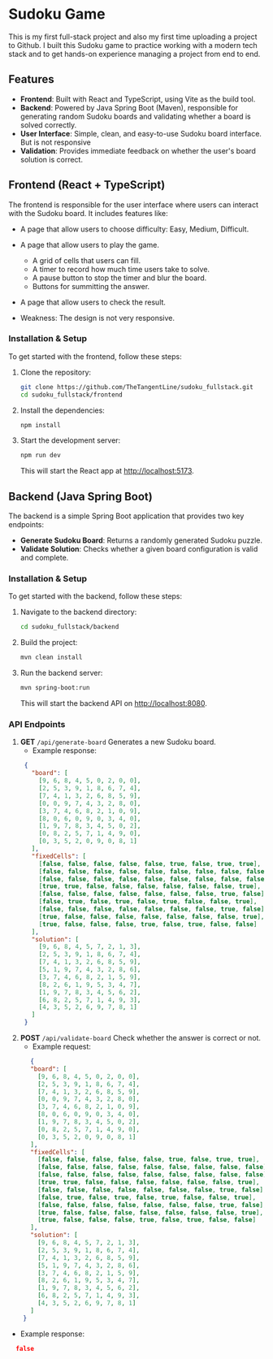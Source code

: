 # Sudoku Game

This is my first full-stack project and also my first time uploading a project to Github. I built this Sudoku game to practice working with a modern tech stack and to get hands-on experience managing a project from end to end.

## Features
- **Frontend**: Built with React and TypeScript, using Vite as the build tool.
- **Backend**: Powered by Java Spring Boot (Maven), responsible for generating random Sudoku boards and validating whether a board is solved correctly.
- **User Interface**: Simple, clean, and easy-to-use Sudoku board interface. But is not responsive
- **Validation**: Provides immediate feedback on whether the user's board solution is correct.

## Frontend (React + TypeScript)
The frontend is responsible for the user interface where users can interact with the Sudoku board. It includes features like:
- A page that allow users to choose difficulty: Easy, Medium, Difficult.
- A page that allow users to play the game.
  + A grid of cells that users can fill.
  + A timer to record how much time users take to solve.
  + A pause button to stop the timer and blur the board.
  + Buttons for summitting the answer.
- A page that allow users to check the result.

- Weakness: The design is not very responsive.

### Installation & Setup
To get started with the frontend, follow these steps:

1. Clone the repository:
    ```bash
    git clone https://github.com/TheTangentLine/sudoku_fullstack.git
    cd sudoku_fullstack/frontend
    ```

2. Install the dependencies:
    ```bash
    npm install
    ```

3. Start the development server:
    ```bash
    npm run dev
    ```
    This will start the React app at [http://localhost:5173](http://localhost:5173).

## Backend (Java Spring Boot)
The backend is a simple Spring Boot application that provides two key endpoints:
- **Generate Sudoku Board**: Returns a randomly generated Sudoku puzzle.
- **Validate Solution**: Checks whether a given board configuration is valid and complete.

### Installation & Setup
To get started with the backend, follow these steps:

1. Navigate to the backend directory:
    ```bash
    cd sudoku_fullstack/backend
    ```

2. Build the project:
    ```bash
    mvn clean install
    ```

3. Run the backend server:
    ```bash
    mvn spring-boot:run
    ```
    This will start the backend API on [http://localhost:8080](http://localhost:8080).

### API Endpoints
1. **GET** `/api/generate-board`
   Generates a new Sudoku board.
   - Example response:
   ```json
    {
      "board": [
        [9, 6, 8, 4, 5, 0, 2, 0, 0],
        [2, 5, 3, 9, 1, 8, 6, 7, 4],
        [7, 4, 1, 3, 2, 6, 8, 5, 9],
        [0, 0, 9, 7, 4, 3, 2, 8, 0],
        [3, 7, 4, 6, 8, 2, 1, 0, 9],
        [8, 0, 6, 0, 9, 0, 3, 4, 0],
        [1, 9, 7, 8, 3, 4, 5, 0, 2],
        [0, 8, 2, 5, 7, 1, 4, 9, 0],
        [0, 3, 5, 2, 0, 9, 0, 8, 1]
      ],
      "fixedCells": [
        [false, false, false, false, false, true, false, true, true],
        [false, false, false, false, false, false, false, false, false],
        [false, false, false, false, false, false, false, false, false],
        [true, true, false, false, false, false, false, false, true],
        [false, false, false, false, false, false, false, true, false],
        [false, true, false, true, false, true, false, false, true],
        [false, false, false, false, false, false, false, true, false],
        [true, false, false, false, false, false, false, false, true],
        [true, false, false, false, true, false, true, false, false]
      ],
      "solution": [
        [9, 6, 8, 4, 5, 7, 2, 1, 3],
        [2, 5, 3, 9, 1, 8, 6, 7, 4],
        [7, 4, 1, 3, 2, 6, 8, 5, 9],
        [5, 1, 9, 7, 4, 3, 2, 8, 6],
        [3, 7, 4, 6, 8, 2, 1, 5, 9],
        [8, 2, 6, 1, 9, 5, 3, 4, 7],
        [1, 9, 7, 8, 3, 4, 5, 6, 2],
        [6, 8, 2, 5, 7, 1, 4, 9, 3],
        [4, 3, 5, 2, 6, 9, 7, 8, 1]
      ]
    }
   
2. **POST** `/api/validate-board`
   Check whether the answer is correct or not.
   - Example request:
```json
      {
      "board": [
        [9, 6, 8, 4, 5, 0, 2, 0, 0],
        [2, 5, 3, 9, 1, 8, 6, 7, 4],
        [7, 4, 1, 3, 2, 6, 8, 5, 9],
        [0, 0, 9, 7, 4, 3, 2, 8, 0],
        [3, 7, 4, 6, 8, 2, 1, 0, 9],
        [8, 0, 6, 0, 9, 0, 3, 4, 0],
        [1, 9, 7, 8, 3, 4, 5, 0, 2],
        [0, 8, 2, 5, 7, 1, 4, 9, 0],
        [0, 3, 5, 2, 0, 9, 0, 8, 1]
      ],
      "fixedCells": [
        [false, false, false, false, false, true, false, true, true],
        [false, false, false, false, false, false, false, false, false],
        [false, false, false, false, false, false, false, false, false],
        [true, true, false, false, false, false, false, false, true],
        [false, false, false, false, false, false, false, true, false],
        [false, true, false, true, false, true, false, false, true],
        [false, false, false, false, false, false, false, true, false],
        [true, false, false, false, false, false, false, false, true],
        [true, false, false, false, true, false, true, false, false]
      ],
      "solution": [
        [9, 6, 8, 4, 5, 7, 2, 1, 3],
        [2, 5, 3, 9, 1, 8, 6, 7, 4],
        [7, 4, 1, 3, 2, 6, 8, 5, 9],
        [5, 1, 9, 7, 4, 3, 2, 8, 6],
        [3, 7, 4, 6, 8, 2, 1, 5, 9],
        [8, 2, 6, 1, 9, 5, 3, 4, 7],
        [1, 9, 7, 8, 3, 4, 5, 6, 2],
        [6, 8, 2, 5, 7, 1, 4, 9, 3],
        [4, 3, 5, 2, 6, 9, 7, 8, 1]
      ]
    }
```
  - Example response:
```json
  false
